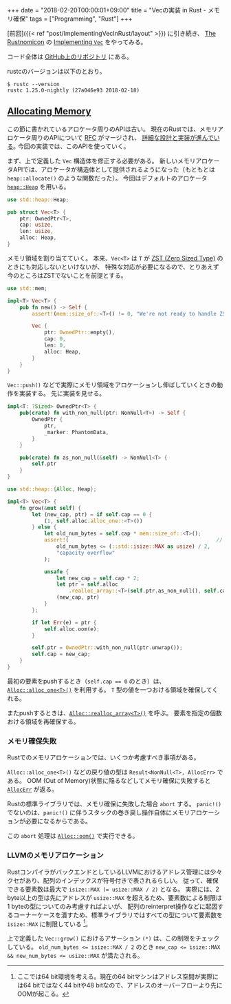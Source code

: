 +++
date = "2018-02-20T00:00:01+09:00"
title = "Vecの実装 in Rust - メモリ確保"
tags = ["Programming", "Rust"]
+++

[前回]({{< ref "post/ImplementingVecInRust/layout" >}}) に引き続き、
[The Rustnomicon](https://doc.rust-lang.org/nomicon) の [Implementing `Vec`](https://doc.rust-lang.org/nomicon/vec.html) をやってみる。

コード全体は [GitHub上のリポジトリ](https://github.com/ordovicia/rustnomicon_vec.git) にある。

rustcのバージョンは以下のとおり。

```console
$ rustc --version
rustc 1.25.0-nightly (27a046e93 2018-02-18)
```

## [Allocating Memory](https://doc.rust-lang.org/nomicon/vec-alloc.html)

この節に書かれているアロケータ周りのAPIは古い。
現在のRustでは、メモリアロケータ周りのAPIについて [RFC](https://github.com/rust-lang/rfcs/pull/1398) がマージされ、
[詳細な設計と実装が進んでいる](https://github.com/rust-lang/rust/issues/32838)｡
今回の実装では、このAPIを使っていく。

まず、上で定義した `Vec` 構造体を修正する必要がある。
新しいメモリアロケータAPIでは、アロケータが構造体として提供されるようになった（もともとは `heap::allocate()` のような関数だった）。
今回はデフォルトのアロケータ [`heap::Heap`](https://doc.rust-lang.org/nightly/std/heap/struct.Heap.html) を用いる。

```rust
use std::heap::Heap;

pub struct Vec<T> {
    ptr: OwnedPtr<T>,
    cap: usize,
    len: usize,
    alloc: Heap,
}
```

メモリ領域を割り当てていく。
本来、`Vec<T>` は `T` が [ZST (Zero Sized Type)](https://doc.rust-lang.org/nomicon/exotic-sizes.html#zero-sized-types-zsts) のときにも対応しないといけないが、
特殊な対応が必要になるので、とりあえず今のところはZSTでないことを前提とする。

```rust
use std::mem;

impl<T> Vec<T> {
    pub fn new() -> Self {
        assert!(mem::size_of::<T>() != 0, "We're not ready to handle ZSTs");

        Vec {
            ptr: OwnedPtr::empty(),
            cap: 0,
            len: 0,
            alloc: Heap,
        }
    }
}
```

`Vec::push()` などで実際にメモリ領域をアロケーションし伸ばしていくときの動作を実装する。
先に実装を見せる。

```rust
impl<T: ?Sized> OwnedPtr<T> {
    pub(crate) fn with_non_null(ptr: NonNull<T>) -> Self {
        OwnedPtr {
            ptr,
            _marker: PhantomData,
        }
    }

    pub(crate) fn as_non_null(&self) -> NonNull<T> {
        self.ptr
    }
}
```

```rust
use std::heap::{Alloc, Heap};

impl<T> Vec<T> {
    fn grow(&mut self) {
        let (new_cap, ptr) = if self.cap == 0 {
            (1, self.alloc.alloc_one::<T>())
        } else {
            let old_num_bytes = self.cap * mem::size_of::<T>();
            assert!(                                                // (*) explained below
                old_num_bytes <= (::std::isize::MAX as usize) / 2,
                "capacity overflow"
            );

            unsafe {
                let new_cap = self.cap * 2;
                let ptr = self.alloc
                    .realloc_array::<T>(self.ptr.as_non_null(), self.cap, new_cap);
                (new_cap, ptr)
            }
        };

        if let Err(e) = ptr {
            self.alloc.oom(e);
        }

        self.ptr = OwnedPtr::with_non_null(ptr.unwrap());
        self.cap = new_cap;
    }
}
```

最初の要素をpushするとき（`self.cap == 0` のとき）は、
[`Alloc::alloc_one<T>()`](https://doc.rust-lang.org/nightly/std/heap/trait.Alloc.html#method.alloc_one) を利用する。
`T` 型の値を一つおける領域を確保してくれる。

またpushするときは、[`Alloc::realloc_array<T>()`](https://doc.rust-lang.org/nightly/std/heap/trait.Alloc.html#method.realloc_array) を呼ぶ。
要素を指定の個数おける領域を再確保する。

### メモリ確保失敗

Rustでのメモリアロケーションでは、いくつか考慮すべき事項がある。

`Alloc::alloc_one<T>()` などの戻り値の型は `Result<NonNull<T>, AllocErr>` である。
OOM (Out of Memory)状態に陥るなどしてメモリ確保に失敗すると
[`AllocErr`](https://doc.rust-lang.org/nightly/std/heap/enum.AllocErr.html) が返る。

Rustの標準ライブラリでは、メモリ確保に失敗した場合 `abort` する。
`panic!()` でないのは、`panic!()` に伴うスタックの巻き戻し操作自体にメモリアロケーションが必要になるからである。

この `abort` 処理は [`Alloc::oom()`](https://doc.rust-lang.org/nightly/std/heap/trait.Alloc.html#method.oom) で実行できる。

### LLVMのメモリアロケーション

RustコンパイラがバックエンドとしているLLVMにおけるアドレス管理には少々クセがあり、配列のインデックスが符号付きで表されるらしい。
従って、確保できる要素数は最大で `isize::MAX (= usize::MAX / 2)` となる。
実際には、2 byte以上の型は先にアドレスが `usize::MAX` を超えるため、要素数による制限は1 byteの型についてのみ考慮すればよいが、
配列のreinterpret操作などに起因するコーナーケースを潰すため、標準ライブラリではすべての型について要素数を `isize::MAX` に制限している [^1]。

上で定義した `Vec::grow()` におけるアサーション `(*)` は、この制限をチェックしている。
`old_num_bytes <= isize::MAX / 2` のとき `new_cap <= isize::MAX && new_num_bytes <= usize::MAX` が満たされる。

[^1]: ここでは64 bit環境を考える。現在の64 bitマシンはアドレス空間が実際には64 bitではなく44 bitや48 bitなので、アドレスのオーバーフローより先にOOMが起こる。
